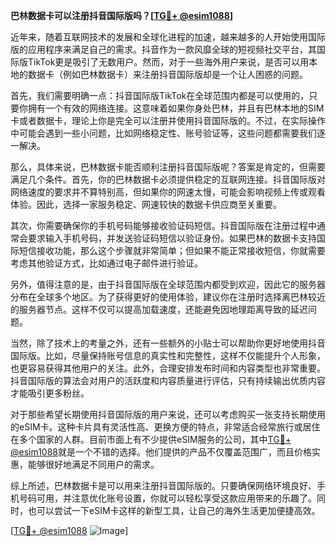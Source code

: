 **巴林数据卡可以注册抖音国际版吗？[[TG💪+ @esim1088](https://t.me/s/esim1088)]**

近年来，随着互联网技术的发展和全球化进程的加速，越来越多的人开始使用国际版的应用程序来满足自己的需求。抖音作为一款风靡全球的短视频社交平台，其国际版TikTok更是吸引了无数用户。然而，对于一些海外用户来说，是否可以用本地的数据卡（例如巴林数据卡）来注册抖音国际版却是一个让人困惑的问题。

首先，我们需要明确一点：抖音国际版TikTok在全球范围内都是可以使用的，只要你拥有一个有效的网络连接。这意味着如果你身处巴林，并且有巴林本地的SIM卡或者数据卡，理论上你是完全可以注册并使用抖音国际版的。不过，在实际操作中可能会遇到一些小问题，比如网络稳定性、账号验证等，这些问题都需要我们逐一解决。

那么，具体来说，巴林数据卡能否顺利注册抖音国际版呢？答案是肯定的，但需要满足几个条件。首先，你的巴林数据卡必须提供稳定的互联网连接。抖音国际版对网络速度的要求并不算特别高，但如果你的网速太慢，可能会影响视频上传或观看体验。因此，选择一家服务稳定、网速较快的数据卡供应商至关重要。

其次，你需要确保你的手机号码能够接收验证码短信。抖音国际版在注册过程中通常会要求输入手机号码，并发送验证码短信以验证身份。如果巴林的数据卡支持国际短信接收功能，那么这个步骤就非常简单；但如果不能正常接收短信，你就需要考虑其他验证方式，比如通过电子邮件进行验证。

另外，值得注意的是，由于抖音国际版在全球范围内都受到欢迎，因此它的服务器分布在全球多个地区。为了获得更好的使用体验，建议你在注册时选择离巴林较近的服务器节点。这样不仅可以提高加载速度，还能避免因地理距离导致的延迟问题。

当然，除了技术上的考量之外，还有一些额外的小贴士可以帮助你更好地使用抖音国际版。比如，尽量保持账号信息的真实性和完整性，这样不仅能提升个人形象，也更容易获得其他用户的关注。此外，合理安排发布时间和内容类型也非常重要。抖音国际版的算法会对用户的活跃度和内容质量进行评估，只有持续输出优质内容才能吸引更多粉丝。

对于那些希望长期使用抖音国际版的用户来说，还可以考虑购买一张支持长期使用的eSIM卡。这种卡片具有灵活性高、更换方便的特点，非常适合经常旅行或居住在多个国家的人群。目前市面上有不少提供eSIM服务的公司，其中[TG💪+ @esim1088](https://t.me/s/esim1088)就是一个不错的选择。他们提供的产品不仅覆盖范围广，而且价格实惠，能够很好地满足不同用户的需求。

综上所述，巴林数据卡是可以用来注册抖音国际版的。只要确保网络环境良好、手机号码可用，并注意优化账号设置，你就可以轻松享受这款应用带来的乐趣了。同时，也可以尝试一下eSIM卡这样的新型工具，让自己的海外生活更加便捷高效。

[[TG💪+ @esim1088](https://t.me/s/esim1088) ![Image](https://i.postimg.cc/4NQfJmqS/Snipaste-2025-05-13-00-14-12.png)]